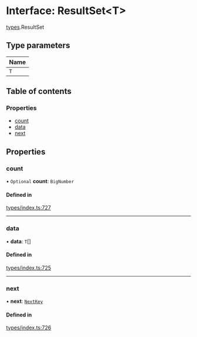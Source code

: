 # Interface: ResultSet<T\>

[types](../wiki/types).ResultSet

## Type parameters

| Name |
| :------ |
| `T` |

## Table of contents

### Properties

- [count](../wiki/types.ResultSet#count)
- [data](../wiki/types.ResultSet#data)
- [next](../wiki/types.ResultSet#next)

## Properties

### count

• `Optional` **count**: `BigNumber`

#### Defined in

[types/index.ts:727](https://github.com/PolymeshAssociation/polymesh-sdk/blob/31fdce23/src/types/index.ts#L727)

___

### data

• **data**: `T`[]

#### Defined in

[types/index.ts:725](https://github.com/PolymeshAssociation/polymesh-sdk/blob/31fdce23/src/types/index.ts#L725)

___

### next

• **next**: [`NextKey`](../wiki/types#nextkey)

#### Defined in

[types/index.ts:726](https://github.com/PolymeshAssociation/polymesh-sdk/blob/31fdce23/src/types/index.ts#L726)
